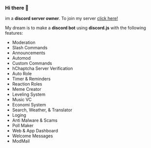 ### Hi there 👋

im a **discord server owner**.
To join my server [click here!](https://community.sx9.repl.co)

My dream is to make a **discord bot** using **discord.js** with the following features:
* Moderation 
* Slash Commands
* Announcements
* Automod
* Custom Commands
* hChaptcha Server Verification
* Auto Role
* Timer & Reminders 
* Reaction Roles
* Meme Creator
* Leveling System
* Music VC
* Economi System
* Search, Weather, & Translator 
* Loging
* Anti Malware & Scams
* Poll Maker
* Web & App Dashboard
* Welcome Messages
* ModMail
